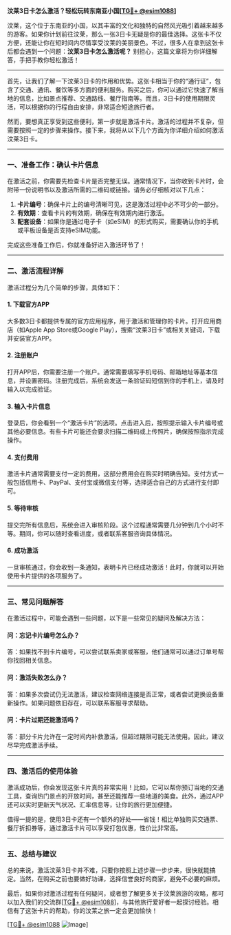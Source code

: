 **汶莱3日卡怎么激活？轻松玩转东南亚小国[[TG💪+ @esim1088](https://t.me/s/esim1088)]**

汶莱，这个位于东南亚的小国，以其丰富的文化和独特的自然风光吸引着越来越多的游客。如果你计划前往汶莱，那么一张3日卡无疑是你的最佳选择。这张卡不仅方便，还能让你在短时间内尽情享受汶莱的美丽景色。不过，很多人在拿到这张卡后都会遇到一个问题：**汶莱3日卡怎么激活呢？** 别担心，这篇文章将为你详细解答，手把手教你轻松激活！

---

首先，让我们了解一下汶莱3日卡的作用和优势。这张卡相当于你的“通行证”，包含了交通、通讯、餐饮等多方面的便利服务。购买之后，你可以通过它快速了解当地的信息，比如景点推荐、交通路线、餐厅指南等。而且，3日卡的使用期限灵活，可以根据你的行程自由安排，非常适合短途旅行者。

然而，要想真正享受到这些便利，第一步就是激活卡片。激活的过程并不复杂，但需要按照一定的步骤来操作。接下来，我将从以下几个方面为你详细介绍如何激活汶莱3日卡。

---

### **一、准备工作：确认卡片信息**
在激活之前，你需要先检查卡片是否完整无误。通常情况下，当你收到卡片时，会附带一份说明书以及激活所需的二维码或链接。请务必仔细核对以下几点：
1. **卡片编号**：确保卡片上的编号清晰可见，这是激活过程中必不可少的一部分。
2. **有效期**：查看卡片的有效期，确保在有效期内进行激活。
3. **配套设备**：如果你是通过电子卡（如eSIM）的形式购买，需要确认你的手机或平板设备是否支持eSIM功能。

完成这些准备工作后，你就准备好进入激活环节了！

---

### **二、激活流程详解**
激活过程分为几个简单的步骤，具体如下：

#### **1. 下载官方APP**
大多数3日卡都提供专属的官方应用程序，用于激活和管理你的卡片。打开应用商店（如Apple App Store或Google Play），搜索“汶莱3日卡”或相关关键词，下载并安装官方APP。

#### **2. 注册账户**
打开APP后，你需要注册一个账户。通常需要填写手机号码、邮箱地址等基本信息，并设置密码。注册完成后，系统会发送一条验证码短信到你的手机上，请及时输入以完成验证。

#### **3. 输入卡片信息**
登录后，你会看到一个“激活卡片”的选项。点击进入后，按照提示输入卡片编号或其他必要信息。有些卡片可能还会要求扫描二维码或上传照片，确保按照指示完成操作。

#### **4. 支付费用**
激活卡片通常需要支付一定的费用，这部分费用会在购买时明确告知。支付方式一般包括信用卡、PayPal、支付宝或微信支付等，选择适合自己的方式进行支付即可。

#### **5. 等待审核**
提交完所有信息后，系统会进入审核阶段。这个过程通常需要几分钟到几个小时不等。期间，你可以随时查看进度，或者联系客服咨询具体情况。

#### **6. 成功激活**
一旦审核通过，你会收到一条通知，表明卡片已经成功激活！此时，你就可以开始使用卡片提供的各项服务了。

---

### **三、常见问题解答**
在激活过程中，可能会遇到一些问题，以下是一些常见的疑问及解决方法：

#### **问：忘记卡片编号怎么办？**
答：如果找不到卡片编号，可以尝试联系卖家或客服，他们通常可以通过订单号帮你找回相关信息。

#### **问：激活失败怎么办？**
答：如果多次尝试仍无法激活，建议检查网络连接是否正常，或者尝试更换设备重新操作。如果问题依旧存在，可以联系客服寻求帮助。

#### **问：卡片过期还能激活吗？**
答：部分卡片允许在一定时间内补救激活，但超过期限可能无法使用。因此，建议尽早完成激活手续。

---

### **四、激活后的使用体验**
激活成功后，你会发现这张卡片真的非常实用！比如，它可以帮你预订当地的交通工具，查询热门景点的开放时间，甚至还能推荐一些地道的美食。此外，通过APP还可以实时更新天气状况、汇率信息等，让你的旅行更加便捷。

值得一提的是，使用3日卡还有一个额外的好处——省钱！相比单独购买交通票、餐厅折扣券等，通过激活卡片可以享受打包优惠，性价比非常高。

---

### **五、总结与建议**
总的来说，激活汶莱3日卡并不难，只要你按照上述步骤一步步来，很快就能搞定。当然，在购买之前也要做好功课，选择信誉良好的商家，避免不必要的麻烦。

最后，如果你对激活过程有任何疑问，或者想了解更多关于汶莱旅游的攻略，都可以加入我们的交流群[[TG💪+ @esim1088](https://t.me/s/esim1088)]，与其他旅行爱好者一起探讨经验。相信有了这张卡片的帮助，你的汶莱之旅一定会更加愉快！

[[TG💪+ @esim1088](https://t.me/s/esim1088) ![Image](https://i.postimg.cc/4NQfJmqS/Snipaste-2025-05-13-00-14-12.png)]